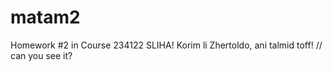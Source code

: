 # matam2
Homework #2 in Course 234122
SLIHA! Korim li Zhertoldo, ani talmid toff! // can you see it?
